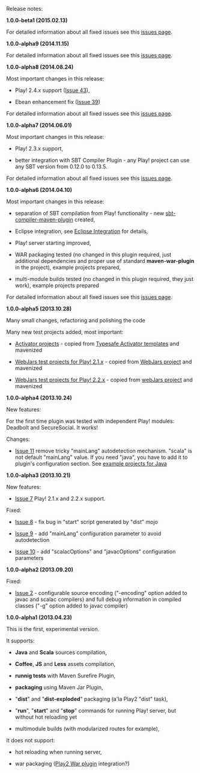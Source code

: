 Release notes:

**1.0.0-beta1 (2015.02.13)**

For detailed information about all fixed issues see this [issues page](http://code.google.com/p/play2-maven-plugin/issues/list?can=1&q=label%3AMilestone-1.0.0-beta1%20status%3AFixed).

**1.0.0-alpha9 (2014.11.15)**

For detailed information about all fixed issues see this [issues page](http://code.google.com/p/play2-maven-plugin/issues/list?can=1&q=label%3AMilestone-1.0.0-alpha9%20status%3AFixed).

**1.0.0-alpha8 (2014.08.24)**

Most important changes in this release:

- Play! 2.4.x support ([Issue 43](http://code.google.com/p/play2-maven-plugin/issues/detail?id=43)),

- Ebean enhancement fix ([Issue 39](http://code.google.com/p/play2-maven-plugin/issues/detail?id=39))

For detailed information about all fixed issues see this [issues page](http://code.google.com/p/play2-maven-plugin/issues/list?can=1&q=label%3AMilestone-1.0.0-alpha8%20status%3AFixed).

**1.0.0-alpha7 (2014.06.01)**

Most important changes in this release:

- Play! 2.3.x support,

- better integration with SBT Compiler Plugin - any Play! project can use any SBT version from 0.12.0 to 0.13.5.

For detailed information about all fixed issues see this [issues page](http://code.google.com/p/play2-maven-plugin/issues/list?can=1&q=label%3AMilestone-1.0.0-alpha7%20status%3AFixed).

**1.0.0-alpha6 (2014.04.10)**

Most important changes in this release:

- separation of SBT compilation from Play! functionality - new [sbt-compiler-maven-plugin](http://code.google.com/p/sbt-compiler-maven-plugin/) created,

- Eclipse integration, see [Eclipse Integration](EclipseIntegration.md) for details,

- Play! server starting improved,

- WAR packaging tested (no changed in this plugin required, just additional dependencies and proper use of standard **maven-war-plugin** in the project), example projects prepared,

- multi-module builds tested (no changed in this plugin required, they just work), example projects prepared

For detailed information about all fixed issues see this [issues page](http://code.google.com/p/play2-maven-plugin/issues/list?can=1&q=label%3AMilestone-1.0.0-alpha6%20status%3AFixed).

**1.0.0-alpha5 (2013.10.28)**

Many small changes, refactoring and polishing the code

Many new test projects added, most important:

- [Activator projects](https://play2-maven-plugin.googlecode.com/svn/trunk/test-projects/activator) - copied from [Typesafe Activator templates](http://www.typesafe.com/activator/templates) and mavenized

- [WebJars test projects for Play! 2.1.x](https://play2-maven-plugin.googlecode.com/svn/trunk/test-projects/play21/external-modules/webjars) - copied from [WebJars project](https://github.com/webjars/sample-play2/tree/play-2.1) and mavenized

- [WebJars test projects for Play! 2.2.x](https://play2-maven-plugin.googlecode.com/svn/trunk/test-projects/play22/external-modules/webjars) - copied from [webJars project](https://github.com/webjars/sample-play2/tree/play-2.2.x) and mavenized

**1.0.0-alpha4 (2013.10.24)**

New features:

For the first time plugin was tested with independent Play! modules: Deadbolt and SecureSocial. It works!

Changes:

- [Issue 11](http://code.google.com/p/play2-maven-plugin/issues/detail?id=11) remove tricky "mainLang" autodetection mechanism. "scala" is not default "mainLang" value. If you need "java", you have to add it to plugin's configuration section. See [example projects for Java](http://play2-maven-plugin.googlecode.com/svn/trunk/test-projects/play22/java/)

**1.0.0-alpha3 (2013.10.21)**

New features:

- [Issue 7](http://code.google.com/p/play2-maven-plugin/issues/detail?id=7) Play! 2.1.x and 2.2.x support.

Fixed:

- [Issue 8](http://code.google.com/p/play2-maven-plugin/issues/detail?id=8) - fix bug in "start" script generated by "dist" mojo

- [Issue 9](http://code.google.com/p/play2-maven-plugin/issues/detail?id=9) - add "mainLang" configuration parameter to avoid autodetection

- [Issue 10](http://code.google.com/p/play2-maven-plugin/issues/detail?id=10) - add "scalacOptions" and "javacOptions" configuration parameters

**1.0.0-alpha2 (2013.09.20)**

Fixed:

- [Issue 2](http://code.google.com/p/play2-maven-plugin/issues/detail?id=2) - configurable source encoding ("-encoding" option added to javac and scalac compilers) and full debug information in compiled classes ("-g" option added to javac compiler)

**1.0.0-alpha1 (2013.04.23)**

This is the first, experimental version.

It supports:

- **Java** and **Scala** sources compilation,

- **Coffee**, **JS** and **Less** assets compilation,

- **runnig tests** with Maven Surefire Plugin,

- **packaging** using Maven Jar Plugin,

- "**dist**" and "**dist-exploded**" packaging (a'la Play2 "dist" task),

- "**run**", "**start**" and "**stop**" commands for running Play! server, but without hot reloading yet

- multimodule builds (with modularized routes for example),

It does not support:

- hot reloading when running server,

- war packaging ([Play2 War plugin](https://github.com/dlecan/play2-war-plugin) integration?)